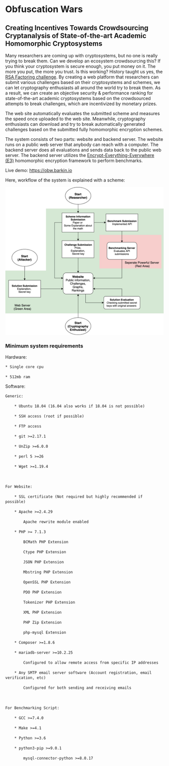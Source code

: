 # Obfuscation Wars
## Creating Incentives Towards Crowdsourcing Cryptanalysis of State-of-the-art Academic Homomorphic Cryptosystems

Many researchers are coming up with cryptosystems, but no one is really trying to break them. Can we develop an ecosystem crowdsourcing this? If you think your cryptosystem is secure enough, you put money on it. The more you put, the more you trust. Is this working? History taught us yes, the [RSA Factoring challenge](https://en.wikipedia.org/wiki/RSA_Factoring_Challenge). By creating a web platform that researchers can submit various challenges based on their cryptosystems and schemes, we can let cryptography enthusiasts all around the world try to break them. As a result, we can create an objective security & performance ranking for state-of-the-art academic cryptosystems based on the crowdsourced attempts to break challenges, which are incentivized by monetary prizes.

The web site automatically evaluates the submitted scheme and measures the speed once uploaded to the web site. Meanwhile, cryptography enthusiasts can download and try to break automatically generated challenges based on the submitted fully homomorphic encryption schemes. 

The system consists of two parts: website and backend server. The website runs on a public web server that anybody can reach with a computer. The backend server does all evaluations and sends data back to the public web server. The backend server utilizes the [Encrypt-Everything-Everywhere (E3)](https://github.com/momalab/e3) homomorphic encryption framework to perform benchmarks.

Live demo: https://obw.barkin.io

Here, workflow of the system is explained with a scheme:

![Workflow Scheme](workflow.jpg)


### Minimum system requirements

Hardware:

	* Single core cpu

	* 512mb ram


Software:

	Generic:

		* Ubuntu 18.04 (16.04 also works if 18.04 is not possible)

		* SSH access (root if possible)

		* FTP access

		* git >=2.17.1

		* UnZip >=6.0.0

		* perl 5 >=26

		* Wget >=1.19.4



	For Website:

		* SSL certificate (Not required but highly recommended if possible)

		* Apache >=2.4.29

			Apache rewrite module enabled

		* PHP >= 7.1.3

			BCMath PHP Extension

			Ctype PHP Extension

			JSON PHP Extension

			Mbstring PHP Extension

			OpenSSL PHP Extension

			PDO PHP Extension

			Tokenizer PHP Extension

			XML PHP Extension

			PHP Zip Extension

			php-mysql Extension

		* Composer >=1.8.6

		* mariadb-server >=10.2.25

			Configured to allow remote access from specific IP addresses

		* Any SMTP email server software (Account registration, email verification, etc)

			Configured for both sending and receiving emails



	For Benchmarking Script:

		* GCC >=7.4.0

		* Make >=4.1

		* Python >=3.6

		* python3-pip >=9.0.1

			mysql-connector-python >=8.0.17
